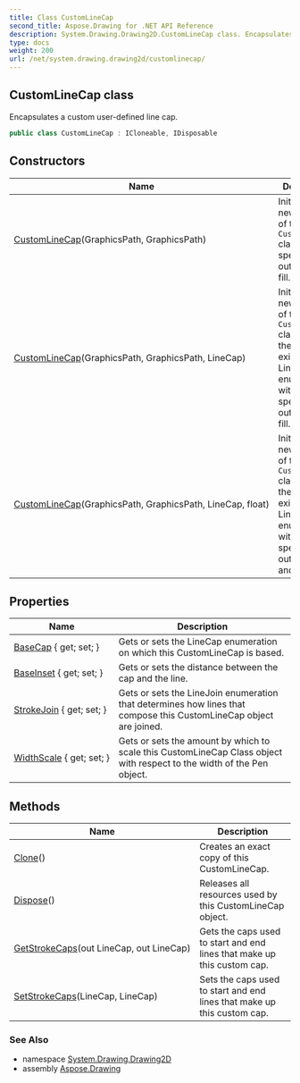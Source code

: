 ```yaml
---
title: Class CustomLineCap
second_title: Aspose.Drawing for .NET API Reference
description: System.Drawing.Drawing2D.CustomLineCap class. Encapsulates a custom userdefined line cap
type: docs
weight: 200
url: /net/system.drawing.drawing2d/customlinecap/
---
```

## CustomLineCap class

Encapsulates a custom user-defined line cap.

```csharp
public class CustomLineCap : ICloneable, IDisposable
```

## Constructors

| Name | Description |
| --- | --- |
| [CustomLineCap](customlinecap/#constructor)(GraphicsPath, GraphicsPath) | Initializes a new instance of the `CustomLineCap` class with the specified outline and fill. |
| [CustomLineCap](customlinecap/#constructor_1)(GraphicsPath, GraphicsPath, LineCap) | Initializes a new instance of the `CustomLineCap` class from the specified existing LineCap enumeration with the specified outline and fill. |
| [CustomLineCap](customlinecap/#constructor_2)(GraphicsPath, GraphicsPath, LineCap, float) | Initializes a new instance of the `CustomLineCap` class from the specified existing LineCap enumeration with the specified outline, fill, and inset. |

## Properties

| Name | Description |
| --- | --- |
| [BaseCap](../../system.drawing.drawing2d/customlinecap/basecap/) { get; set; } | Gets or sets the LineCap enumeration on which this CustomLineCap is based. |
| [BaseInset](../../system.drawing.drawing2d/customlinecap/baseinset/) { get; set; } | Gets or sets the distance between the cap and the line. |
| [StrokeJoin](../../system.drawing.drawing2d/customlinecap/strokejoin/) { get; set; } | Gets or sets the LineJoin enumeration that determines how lines that compose this CustomLineCap object are joined. |
| [WidthScale](../../system.drawing.drawing2d/customlinecap/widthscale/) { get; set; } | Gets or sets the amount by which to scale this CustomLineCap Class object with respect to the width of the Pen object. |

## Methods

| Name | Description |
| --- | --- |
| [Clone](../../system.drawing.drawing2d/customlinecap/clone/)() | Creates an exact copy of this CustomLineCap. |
| [Dispose](../../system.drawing.drawing2d/customlinecap/dispose/)() | Releases all resources used by this CustomLineCap object. |
| [GetStrokeCaps](../../system.drawing.drawing2d/customlinecap/getstrokecaps/)(out LineCap, out LineCap) | Gets the caps used to start and end lines that make up this custom cap. |
| [SetStrokeCaps](../../system.drawing.drawing2d/customlinecap/setstrokecaps/)(LineCap, LineCap) | Sets the caps used to start and end lines that make up this custom cap. |

### See Also

* namespace [System.Drawing.Drawing2D](../../system.drawing.drawing2d/)
* assembly [Aspose.Drawing](../../)


